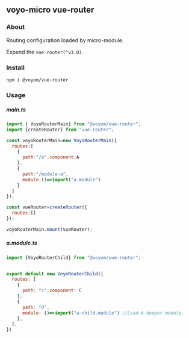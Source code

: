 voyo-micro vue-router
---
### About

Routing configuration loaded by micro-module.

Expend the `vue-router(^v3.0)`.

### Install
```
npm i @voyom/vue-router
```

### Usage

##### main.ts
```js
import { VoyoRouterMain} from "@voyom/vue-router";
import {createRouter} from "vue-router"; 

const voyoRouterMain=new VoyoRouterMain({
  routes:[
    {
      path:"/a",component:A
    },
    {
      path:"/module-a",
      module:()=>import("a.module")
    }
  ]
});

const vueRouter=createRouter({
  routes:[]
});

voyoRouterMain.mount(vueRouter);
```

##### a.module.ts
```js
import {VoyoRouterChild} from "@voyom/vue-router";


export default new VoyoRouterChild({
  routes: [
    {
      path: "c",component: C
    },
    { 
      path: "d",
      module: ()=>import("a-child.module") //Load A deeper module.
    },
  ],
})

```
